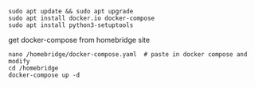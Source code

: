 ```
sudo apt update && sudo apt upgrade
sudo apt install docker.io docker-compose
sudo apt install python3-setuptools
```

get docker-compose from homebridge site

```
nano /homebridge/docker-compose.yaml  # paste in docker compose and modify
cd /homebridge
docker-compose up -d
```